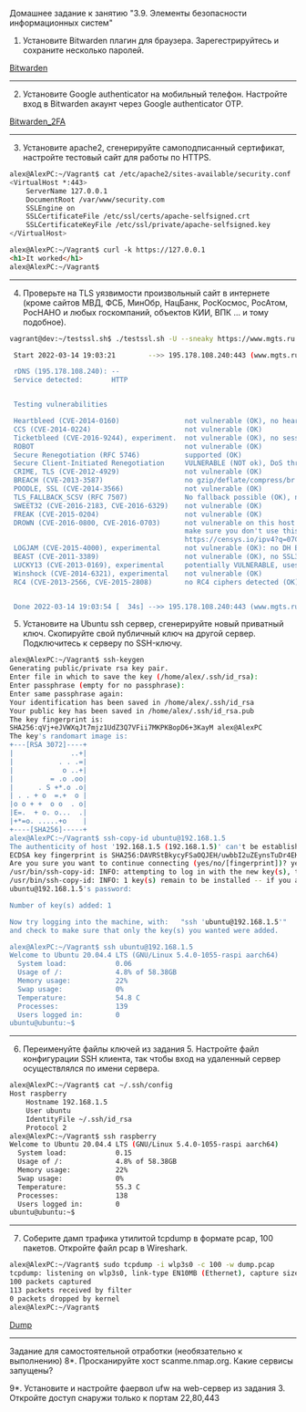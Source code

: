 Домашнее задание к занятию "3.9. Элементы безопасности информационных систем"
1. Установите Bitwarden плагин для браузера. Зарегестрируйтесь и сохраните несколько паролей.

[Bitwarden](https://github.com/PukOFF/DevOps/blob/main/Linux/bitwarden.png)

***

2. Установите Google authenticator на мобильный телефон. Настройте вход в Bitwarden акаунт через Google authenticator OTP.

[Bitwarden_2FA](https://github.com/PukOFF/DevOps/blob/main/Linux/Bitwarden_2FA.png)

***

3. Установите apache2, сгенерируйте самоподписанный сертификат, настройте тестовый сайт для работы по HTTPS.

```bash
alex@AlexPC:~/Vagrant$ cat /etc/apache2/sites-available/security.conf 
<VirtualHost *:443>
    ServerName 127.0.0.1
    DocumentRoot /var/www/security.com
    SSLEngine on
    SSLCertificateFile /etc/ssl/certs/apache-selfsigned.crt
    SSLCertificateKeyFile /etc/ssl/private/apache-selfsigned.key
</VirtualHost>
```
```html
alex@AlexPC:~/Vagrant$ curl -k https://127.0.0.1
<h1>It worked</h1>
alex@AlexPC:~/Vagrant$ 
```

***

4. Проверьте на TLS уязвимости произвольный сайт в интернете (кроме сайтов МВД, ФСБ, МинОбр, НацБанк, РосКосмос, РосАтом, РосНАНО и любых госкомпаний, объектов КИИ, ВПК ... и тому подобное).

```bash
vagrant@dev:~/testssl.sh$ ./testssl.sh -U --sneaky https://www.mgts.ru

 Start 2022-03-14 19:03:21        -->> 195.178.108.240:443 (www.mgts.ru) <<--

 rDNS (195.178.108.240): --
 Service detected:       HTTP


 Testing vulnerabilities 

 Heartbleed (CVE-2014-0160)                not vulnerable (OK), no heartbeat extension
 CCS (CVE-2014-0224)                       not vulnerable (OK)
 Ticketbleed (CVE-2016-9244), experiment.  not vulnerable (OK), no session ticket extension
 ROBOT                                     not vulnerable (OK)
 Secure Renegotiation (RFC 5746)           supported (OK)
 Secure Client-Initiated Renegotiation     VULNERABLE (NOT ok), DoS threat (6 attempts)
 CRIME, TLS (CVE-2012-4929)                not vulnerable (OK)
 BREACH (CVE-2013-3587)                    no gzip/deflate/compress/br HTTP compression (OK)  - only supplied "/" tested
 POODLE, SSL (CVE-2014-3566)               not vulnerable (OK)
 TLS_FALLBACK_SCSV (RFC 7507)              No fallback possible (OK), no protocol below TLS 1.2 offered
 SWEET32 (CVE-2016-2183, CVE-2016-6329)    not vulnerable (OK)
 FREAK (CVE-2015-0204)                     not vulnerable (OK)
 DROWN (CVE-2016-0800, CVE-2016-0703)      not vulnerable on this host and port (OK)
                                           make sure you don't use this certificate elsewhere with SSLv2 enabled services
                                           https://censys.io/ipv4?q=07C7B2E18F4720D00179805BAE36CFF442CC0E0A2F107D015FC2554A9927A554 could help you to find out
 LOGJAM (CVE-2015-4000), experimental      not vulnerable (OK): no DH EXPORT ciphers, no common prime detected
 BEAST (CVE-2011-3389)                     not vulnerable (OK), no SSL3 or TLS1
 LUCKY13 (CVE-2013-0169), experimental     potentially VULNERABLE, uses cipher block chaining (CBC) ciphers with TLS. Check patches
 Winshock (CVE-2014-6321), experimental    not vulnerable (OK)
 RC4 (CVE-2013-2566, CVE-2015-2808)        no RC4 ciphers detected (OK)


 Done 2022-03-14 19:03:54 [  34s] -->> 195.178.108.240:443 (www.mgts.ru) <<--
```

5. Установите на Ubuntu ssh сервер, сгенерируйте новый приватный ключ. Скопируйте свой публичный ключ на другой сервер. Подключитесь к серверу по SSH-ключу.

```bash
alex@AlexPC:~/Vagrant$ ssh-keygen 
Generating public/private rsa key pair.
Enter file in which to save the key (/home/alex/.ssh/id_rsa): 
Enter passphrase (empty for no passphrase): 
Enter same passphrase again: 
Your identification has been saved in /home/alex/.ssh/id_rsa
Your public key has been saved in /home/alex/.ssh/id_rsa.pub
The key fingerprint is:
SHA256:qVj+eJVWXqJt7mjz1UdZ3Q7VFii7MKPKBopD6+3KayM alex@AlexPC
The key's randomart image is:
+---[RSA 3072]----+
|              ..+|
|           . . .=|
|            o ..+|
|         = .o .oo|
|      . S +*.o .o|
| . . + o  =.+  o |
|o o + +  o o  . o|
|E=.  + o. o...  .|
|+*=o. .....+o    |
+----[SHA256]-----+
alex@AlexPC:~/Vagrant$ ssh-copy-id ubuntu@192.168.1.5
The authenticity of host '192.168.1.5 (192.168.1.5)' can't be established.
ECDSA key fingerprint is SHA256:DAVRStBkycyFSaOQJEH/uwbbI2uZEynsTuDr4EKNfIE.
Are you sure you want to continue connecting (yes/no/[fingerprint])? yes
/usr/bin/ssh-copy-id: INFO: attempting to log in with the new key(s), to filter out any that are already installed
/usr/bin/ssh-copy-id: INFO: 1 key(s) remain to be installed -- if you are prompted now it is to install the new keys
ubuntu@192.168.1.5's password: 

Number of key(s) added: 1

Now try logging into the machine, with:   "ssh 'ubuntu@192.168.1.5'"
and check to make sure that only the key(s) you wanted were added.

alex@AlexPC:~/Vagrant$ ssh ubuntu@192.168.1.5
Welcome to Ubuntu 20.04.4 LTS (GNU/Linux 5.4.0-1055-raspi aarch64)
  System load:            0.06
  Usage of /:             4.8% of 58.38GB
  Memory usage:           22%
  Swap usage:             0%
  Temperature:            54.8 C
  Processes:              139
  Users logged in:        0
ubuntu@ubuntu:~$ 
```

***

6. Переименуйте файлы ключей из задания 5. Настройте файл конфигурации SSH клиента, так чтобы вход на удаленный сервер осуществлялся по имени сервера.

```bash
alex@AlexPC:~/Vagrant$ cat ~/.ssh/config 
Host raspberry
	Hostname 192.168.1.5
	User ubuntu
	IdentityFile ~/.ssh/id_rsa
	Protocol 2
alex@AlexPC:~/Vagrant$ ssh raspberry
Welcome to Ubuntu 20.04.4 LTS (GNU/Linux 5.4.0-1055-raspi aarch64)
  System load:            0.15
  Usage of /:             4.8% of 58.38GB
  Memory usage:           22%
  Swap usage:             0%
  Temperature:            55.3 C
  Processes:              138
  Users logged in:        0
ubuntu@ubuntu:~$ 
```

***

7. Соберите дамп трафика утилитой tcpdump в формате pcap, 100 пакетов. Откройте файл pcap в Wireshark.

```bash
alex@AlexPC:~/Vagrant$ sudo tcpdump -i wlp3s0 -c 100 -w dump.pcap
tcpdump: listening on wlp3s0, link-type EN10MB (Ethernet), capture size 262144 bytes
100 packets captured
113 packets received by filter
0 packets dropped by kernel
alex@AlexPC:~/Vagrant$
```

[Dump](https://github.com/PukOFF/DevOps/blob/main/Linux/dump.png)

***


Задание для самостоятельной отработки (необязательно к выполнению)
8*. Просканируйте хост scanme.nmap.org. Какие сервисы запущены?

9*. Установите и настройте фаервол ufw на web-сервер из задания 3. Откройте доступ снаружи только к портам 22,80,443
